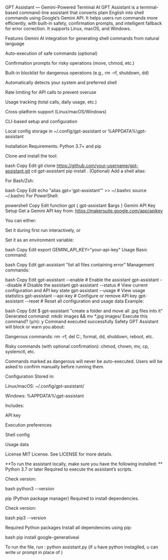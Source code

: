 GPT Assistant — Gemini-Powered Terminal AI
GPT Assistant is a terminal-based command-line assistant that converts plain English into shell commands using Google’s Gemini API. It helps users run commands more efficiently, with built-in safety, confirmation prompts, and intelligent fallback for error correction. It supports Linux, macOS, and Windows.

Features
Gemini AI integration for generating shell commands from natural language

Auto-execution of safe commands (optional)

Confirmation prompts for risky operations (move, chmod, etc.)

Built-in blocklist for dangerous operations (e.g., rm -rf, shutdown, dd)

Automatically detects your system and preferred shell

Rate limiting for API calls to prevent overuse

Usage tracking (total calls, daily usage, etc.)

Cross-platform support (Linux/macOS/Windows)

CLI-based setup and configuration

Local config storage in ~/.config/gpt-assistant or %APPDATA%\gpt-assistant

Installation
Requirements: Python 3.7+ and pip

Clone and install the tool:

bash
Copy
Edit
git clone https://github.com/your-username/gpt-assistant.git
cd gpt-assistant
pip install .
(Optional) Add a shell alias:

For Bash/Zsh:

bash
Copy
Edit
echo "alias gpt='gpt-assistant'" >> ~/.bashrc
source ~/.bashrc
For PowerShell:

powershell
Copy
Edit
function gpt { gpt-assistant $args }
Gemini API Key Setup
Get a Gemini API key from: https://makersuite.google.com/app/apikey

You can either:

Set it during first run interactively, or

Set it as an environment variable:

bash
Copy
Edit
export GEMINI_API_KEY="your-api-key"
Usage
Basic command:

bash
Copy
Edit
gpt-assistant "list all files containing error"
Management commands:

bash
Copy
Edit
gpt-assistant --enable        # Enable the assistant
gpt-assistant --disable       # Disable the assistant
gpt-assistant --status        # View current configuration and API key state
gpt-assistant --usage         # View usage statistics
gpt-assistant --api-key       # Configure or remove API key
gpt-assistant --reset         # Reset all configuration and usage data
Example:

bash
Copy
Edit
$ gpt-assistant "create a folder and move all .jpg files into it"
Generated command: mkdir images && mv *.jpg images/
Execute this command? (y/n): y
Command executed successfully
Safety
GPT Assistant will block or warn you about:

Dangerous commands: rm -rf, del C:, format, dd, shutdown, reboot, etc.

Risky commands (with optional confirmation): chmod, chown, mv, cp, systemctl, etc.

Commands marked as dangerous will never be auto-executed. Users will be asked to confirm manually before running them.

Configuration
Stored in:

Linux/macOS: ~/.config/gpt-assistant/

Windows: %APPDATA%\gpt-assistant

Includes:

API key

Execution preferences

Shell config

Usage data

License
MIT License. See LICENSE for more details.

**To run the assistant locally, make sure you have the following installed:
**
Python 3.7 or later
Required to execute the assistant’s scripts.

Check version:

bash
python3 --version

pip (Python package manager)
Required to install dependencies.

Check version:

bash
pip3 --version

Required Python packages
Install all dependencies using pip:

bash
pip install google-generativeai

To run the file, run : 
python assistant.py <prompt> (if u have python instaglled, u can write ur prompt in place of <prompt>)
